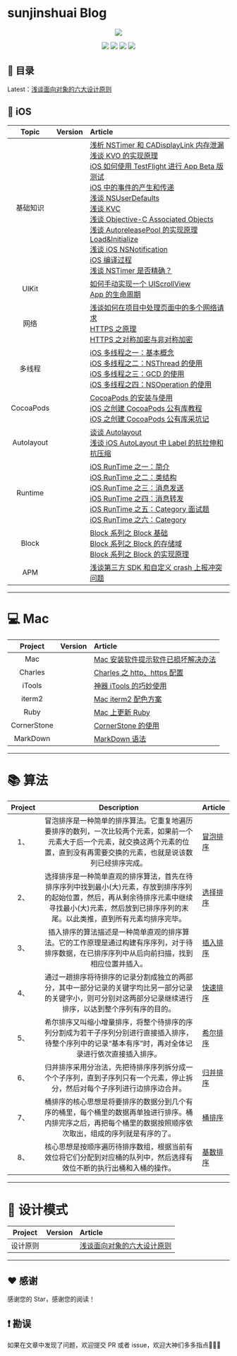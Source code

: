 # sunjinshuai Blog
<p align='center'>
<img src='https://github.com/iOS-Advanced/iOS-Advanced/blob/master/resource/background-cover.jpg'>
</p>
<p align='center'>
<a href="https://weibo.com/u/5113807465"><img src="https://img.shields.io/badge/weibo-@sunjinshuai-f974ce.svg?style=flat&colorA=f4292e"></a>
<a href="https://juejin.im/user/59c4495ef265da065b66b2a8"><img src="https://img.shields.io/badge/掘金-@sunjinshuai-fd6f32.svg?style=flat&colorA=1970fe"></a>
<a href="https://www.jianshu.com/u/16d7ec797c31"><img src="https://img.shields.io/badge/简书-@sunjinshuai-b561fe.svg?style=flat&colorA=ed6f59"></a>
<img src="https://img.shields.io/badge/PR-welcome%20!-brightgreen.svg?colorA=a0cd34">
</p>

## 📖 目录
Latest：[浅谈面向对象的六大设计原则](/blogs/浅谈面向对象的六大设计原则.md)

## 📱 iOS
| Topic | Version | Article |
|:-------:|:-------:|:------|
|基础知识||[浅析 NSTimer 和 CADisplayLink 内存泄漏](https://www.jianshu.com/p/59124ee085e5)<br>[浅谈 KVO 的实现原理](https://www.jianshu.com/p/5d4cc25165d5)<br>[iOS 如何使用 TestFlight 进行 App Beta 版测试](https://www.jianshu.com/p/684e4b56b99a)<br>[iOS 中的事件的产生和传递](https://www.jianshu.com/p/3f389a2b98ec)<br>[浅谈  NSUserDefaults](https://www.jianshu.com/p/d9c9537cb9cf)<br>[浅谈 KVC](https://www.jianshu.com/p/fd695319a7f8)<br>[浅谈 Objective-C Associated Objects](https://www.jianshu.com/p/4cfad89174b7)<br>[浅谈 AutoreleasePool 的实现原理](https://www.jianshu.com/p/082adc9dc749)<br>[Load&Initialize](https://sunjinshuai.github.io/2016/09/19/Load-Initialize/)<br>[浅谈 iOS NSNotification](https://www.jianshu.com/p/d3718f2b23c6)<br>[iOS 编译过程](https://www.jianshu.com/p/fda47fdc94de)<br>[浅谈 NSTimer 是否精确？](https://www.jianshu.com/p/9e598abe684e)|
|UIKit|| [如何手动实现一个 UIScrollView](https://www.jianshu.com/p/f723336e49bb)<br>[App 的生命周期](https://www.jianshu.com/p/6cf83e94c14c)<br>|
|网络||[浅谈如何在项目中处理页面中的多个网络请求](https://www.jianshu.com/p/5c4b8b6aa44f)<br>[HTTPS 之原理](https://www.jianshu.com/p/257634f46049)<br>[HTTPS 之对称加密与非对称加密](https://www.jianshu.com/p/0e9e879cf75c)|
|多线程||[iOS 多线程之一：基本概念](https://www.jianshu.com/p/18ab9a7daef6)<br>[iOS 多线程之二：NSThread 的使用](https://www.jianshu.com/p/0973c461de51)<br>[iOS 多线程之三：GCD 的使用](https://www.jianshu.com/p/ed2753122f57)<br>[iOS 多线程之四：NSOperation 的使用](https://www.jianshu.com/p/dcf9b9c3a1fd)|
|CocoaPods||[CocoaPods 的安装与使用](https://sunjinshuai.github.io/2016/08/08/CocoaPods%E7%9A%84%E5%AE%89%E8%A3%85%E4%B8%8E%E4%BD%BF%E7%94%A8/)<br>[iOS 之创建 CocoaPods 公有库教程](https://www.jianshu.com/p/c852ab73ffa0)<br>[iOS 之创建 CocoaPods 公有库采坑记](https://juejin.im/post/5a35f587f265da43294e2066)|
|Autolayout||[谈谈 Autolayout](https://www.jianshu.com/p/2056743a0090)<br>[浅谈 iOS AutoLayout 中 Label 的抗拉伸和抗压缩](https://www.jianshu.com/p/8e68b82b471a)|
|Runtime||[iOS RunTime 之一：简介](https://www.jianshu.com/p/1312c8eb2381)<br>[iOS RunTime 之二：类结构](https://www.jianshu.com/p/3fa276ed26f9)<br>[iOS RunTime 之三：消息发送](https://www.jianshu.com/p/afc051dd84d8)<br>[iOS RunTime 之四：消息转发](https://www.jianshu.com/p/8cd06cd496d5)<br>[iOS RunTime 之五：Category 面试题](https://www.jianshu.com/p/ccbd2a07db1f)<br>[iOS RunTime 之六：Category](https://www.jianshu.com/p/8b4432f5586e)|
|Block||[Block 系列之 Block 基础](https://sunjinshuai.github.io/2015/07/05/block%E7%B3%BB%E5%88%97%E4%B9%8Bblock%E5%9F%BA%E7%A1%80/)<br>[Block 系列之 Block 的存储域](https://sunjinshuai.github.io/2015/07/17/block%E7%B3%BB%E5%88%97%E4%B9%8Bblock%E7%9A%84%E5%AD%98%E5%82%A8%E5%9F%9F/)<br>[Block 系列之 Block 的实现原理](https://sunjinshuai.github.io/2015/07/20/block%E7%B3%BB%E5%88%97%E4%B9%8Bblock%E7%9A%84%E5%AE%9E%E7%8E%B0%E5%8E%9F%E7%90%86/)|
|APM||[浅谈第三方 SDK 和自定义 crash 上报冲突问题](https://www.jianshu.com/p/a1d02e2a9048) |

----------------------------

# 💻 Mac

| Project | Version | Article |
|:-------:|:-------:|:------|
|Mac||[Mac 安装软件提示软件已损坏解决办法](https://www.jianshu.com/p/c594c3d1167c)|
|Charles||[Charles 之 http、https 配置](https://www.jianshu.com/p/e6dd256de239)|
|iTools||[神器 iTools 的巧妙使用](https://www.jianshu.com/p/055abed45d12)|
|iterm2||[Mac iterm2 配色方案](https://www.jianshu.com/p/157ae1a4acaf)|
|Ruby||[Mac 上更新 Ruby](https://www.jianshu.com/p/d99b5662d8a0)|
|CornerStone||[CornerStone 的使用](https://www.jianshu.com/p/7f5c019c528b)|
|MarkDown||[MarkDown 语法](https://github.com/iOS-Advanced/iOS-Advanced/wiki/MarkDown-%E8%AF%AD%E6%B3%95)|

----------------------------

# 📚 算法

| Project | Description | Article |
|:-------:|:-------:|:------|
|1、| 冒泡排序是一种简单的排序算法。它重复地遍历要排序的数列，一次比较两个元素，如果前一个元素大于后一个元素，就交换这两个元素的位置，直到没有再需要交换的元素，也就是说该数列已经排序完成。 |[冒泡排序](https://github.com/sunjinshuai/Play-Leetcode/tree/master/Algorithm-Sort/BubbleSort)|
|2、| 选择排序是一种简单直观的排序算法，首先在待排序序列中找到最小(大)元素，存放到排序序列的起始位置，然后，再从剩余待排序元素中继续寻找最小(大)元素，然后放到已排序序列的末尾。以此类推，直到所有元素均排序完毕。 |[选择排序](https://github.com/sunjinshuai/Play-Leetcode/tree/master/Algorithm-Sort/SelectionSort)|
|3、| 插入排序的算法描述是一种简单直观的排序算法。它的工作原理是通过构建有序序列，对于待排序数据，在已排序序列中从后向前扫描，找到相应位置并插入。 |[插入排序](https://github.com/sunjinshuai/Play-Leetcode/tree/master/Algorithm-Sort/InsertionSort)|
|4、| 通过一趟排序将待排序的记录分割成独立的两部分，其中一部分记录的关键字均比另一部分记录的关键字小，则可分别对这两部分记录继续进行排序，以达到整个序列有序的目的。 |[快速排序](https://github.com/sunjinshuai/Play-Leetcode/tree/master/Algorithm-Sort/QuickSort)|
|5、| 希尔排序又叫缩小增量排序，将整个待排序的序列分割成为若干子序列分别进行直接插入排序，待整个序列中的记录“基本有序”时，再对全体记录进行依次直接插入排序。 |[希尔排序](https://github.com/sunjinshuai/Play-Leetcode/tree/master/Algorithm-Sort/ShellSort)|
|6、| 归并排序采用分治法，先把待排序序列拆分成一个个子序列，直到子序列只有一个元素，停止拆分，然后对每个子序列进行边排序边合并。 |[归并排序](https://github.com/sunjinshuai/Play-Leetcode/tree/master/Algorithm-Sort/MergeSort)|
|7、| 桶排序的核心思想是将要排序的数据分到几个有序的桶里，每个桶里的数据再单独进行排序。桶内排完序之后，再把每个桶里的数据按照顺序依次取出，组成的序列就是有序的了。|[桶排序](https://github.com/sunjinshuai/Play-Leetcode/tree/master/Algorithm-Sort/BucketSort)|
|8、| 核心思想是按顺序遍历待排序数组，根据当前有效位将它们分配到对应桶的队列中，然后选择有效位不断的执行出桶和入桶的操作。|[基数排序](https://github.com/sunjinshuai/Play-Leetcode/tree/master/Algorithm-Sort/RadixSort)|
----------------------------

# 🍭 设计模式

| Project | Version | Article |
|:-------:|:-------:|:------|
|设计原则||[浅谈面向对象的六大设计原则](https://www.jianshu.com/p/7b4633ada135)|

----------------------------

## ♥️ 感谢

感谢您的 Star，感谢您的阅读！

## ❗️ 勘误

如果在文章中发现了问题，欢迎提交 PR 或者 issue，欢迎大神们多多指点🙏🙏🙏

